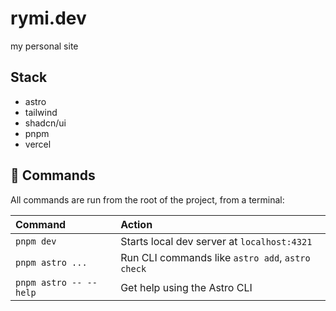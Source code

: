# rymi.dev

my personal site

## Stack

- astro
- tailwind
- shadcn/ui
- pnpm
- vercel

## 🧞 Commands

All commands are run from the root of the project, from a terminal:

| Command                | Action                                           |
| :--------------------- | :----------------------------------------------- |
| `pnpm dev`             | Starts local dev server at `localhost:4321`      |
| `pnpm astro ...`       | Run CLI commands like `astro add`, `astro check` |
| `pnpm astro -- --help` | Get help using the Astro CLI                     |
